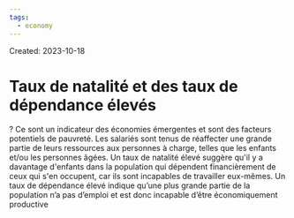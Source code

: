 ```yaml
---
tags:
  - economy
---
```

Created: 2023-10-18

# Taux de natalité et des taux de dépendance élevés
?
Ce sont un indicateur des économies émergentes et sont des facteurs potentiels de pauvreté. Les salariés sont tenus de réaffecter une grande partie de leurs ressources aux personnes à charge, telles que les enfants et/ou les personnes âgées. Un taux de natalité élevé suggère qu'il y a davantage d'enfants dans la population qui dépendent financièrement de ceux qui s'en occupent, car ils sont incapables de travailler eux-mêmes. Un taux de dépendance élevé indique qu’une plus grande partie de la population n’a pas d’emploi et est donc incapable d’être économiquement productive
<!--SR:!2024-05-15,127,250-->